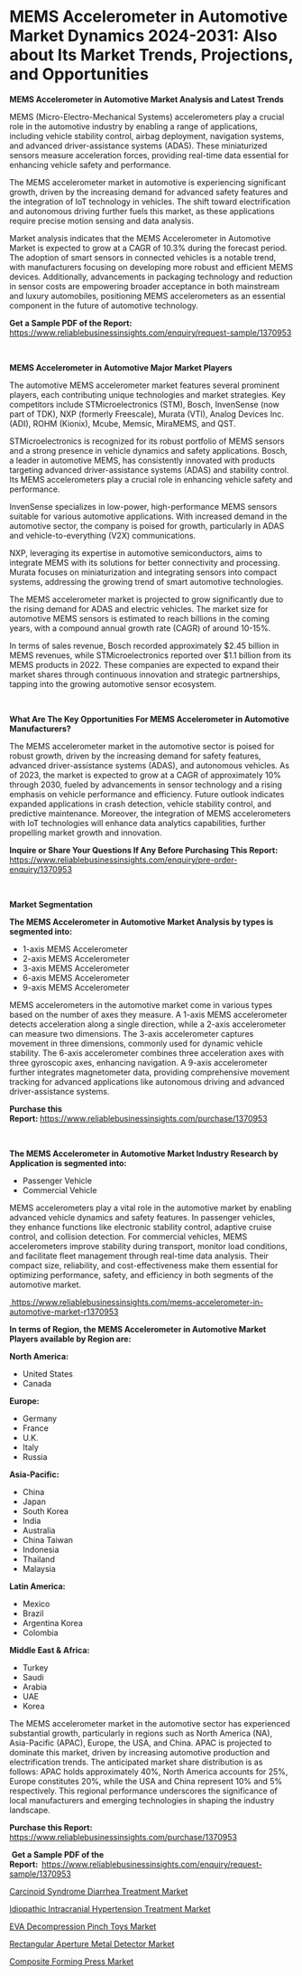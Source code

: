 <p><h1>MEMS Accelerometer in Automotive Market Dynamics 2024-2031: Also about Its Market Trends, Projections, and Opportunities</h1></p><p><strong>MEMS Accelerometer in Automotive Market Analysis and Latest Trends</strong></p>
<p><p>MEMS (Micro-Electro-Mechanical Systems) accelerometers play a crucial role in the automotive industry by enabling a range of applications, including vehicle stability control, airbag deployment, navigation systems, and advanced driver-assistance systems (ADAS). These miniaturized sensors measure acceleration forces, providing real-time data essential for enhancing vehicle safety and performance.</p><p>The MEMS accelerometer market in automotive is experiencing significant growth, driven by the increasing demand for advanced safety features and the integration of IoT technology in vehicles. The shift toward electrification and autonomous driving further fuels this market, as these applications require precise motion sensing and data analysis. </p><p>Market analysis indicates that the MEMS Accelerometer in Automotive Market is expected to grow at a CAGR of 10.3% during the forecast period. The adoption of smart sensors in connected vehicles is a notable trend, with manufacturers focusing on developing more robust and efficient MEMS devices. Additionally, advancements in packaging technology and reduction in sensor costs are empowering broader acceptance in both mainstream and luxury automobiles, positioning MEMS accelerometers as an essential component in the future of automotive technology.</p></p>
<p><strong>Get a Sample PDF of the Report:&nbsp;</strong> <a href="https://www.reliablebusinessinsights.com/enquiry/request-sample/1370953?utm_campaign=1138&utm_medium=2&utm_source=Github&utm_content=ia&utm_term=06122024&utm_id=mems-accelerometer-in-automotive">https://www.reliablebusinessinsights.com/enquiry/request-sample/1370953</a></p>
<p>&nbsp;</p>
<p><strong>MEMS Accelerometer in Automotive Major Market Players</strong></p>
<p><p>The automotive MEMS accelerometer market features several prominent players, each contributing unique technologies and market strategies. Key competitors include STMicroelectronics (STM), Bosch, InvenSense (now part of TDK), NXP (formerly Freescale), Murata (VTI), Analog Devices Inc. (ADI), ROHM (Kionix), Mcube, Memsic, MiraMEMS, and QST.</p><p>STMicroelectronics is recognized for its robust portfolio of MEMS sensors and a strong presence in vehicle dynamics and safety applications. Bosch, a leader in automotive MEMS, has consistently innovated with products targeting advanced driver-assistance systems (ADAS) and stability control. Its MEMS accelerometers play a crucial role in enhancing vehicle safety and performance.</p><p>InvenSense specializes in low-power, high-performance MEMS sensors suitable for various automotive applications. With increased demand in the automotive sector, the company is poised for growth, particularly in ADAS and vehicle-to-everything (V2X) communications.</p><p>NXP, leveraging its expertise in automotive semiconductors, aims to integrate MEMS with its solutions for better connectivity and processing. Murata focuses on miniaturization and integrating sensors into compact systems, addressing the growing trend of smart automotive technologies.</p><p>The MEMS accelerometer market is projected to grow significantly due to the rising demand for ADAS and electric vehicles. The market size for automotive MEMS sensors is estimated to reach billions in the coming years, with a compound annual growth rate (CAGR) of around 10-15%.</p><p>In terms of sales revenue, Bosch recorded approximately $2.45 billion in MEMS revenues, while STMicroelectronics reported over $1.1 billion from its MEMS products in 2022. These companies are expected to expand their market shares through continuous innovation and strategic partnerships, tapping into the growing automotive sensor ecosystem.</p></p>
<p>&nbsp;</p>
<p><strong>What Are The Key Opportunities For MEMS Accelerometer in Automotive Manufacturers?</strong></p>
<p><p>The MEMS accelerometer market in the automotive sector is poised for robust growth, driven by the increasing demand for safety features, advanced driver-assistance systems (ADAS), and autonomous vehicles. As of 2023, the market is expected to grow at a CAGR of approximately 10% through 2030, fueled by advancements in sensor technology and a rising emphasis on vehicle performance and efficiency. Future outlook indicates expanded applications in crash detection, vehicle stability control, and predictive maintenance. Moreover, the integration of MEMS accelerometers with IoT technologies will enhance data analytics capabilities, further propelling market growth and innovation.</p></p>
<p><strong>Inquire or Share Your Questions If Any Before Purchasing This Report:</strong> <a href="https://www.reliablebusinessinsights.com/enquiry/pre-order-enquiry/1370953?utm_campaign=1138&utm_medium=2&utm_source=Github&utm_content=ia&utm_term=06122024&utm_id=mems-accelerometer-in-automotive">https://www.reliablebusinessinsights.com/enquiry/pre-order-enquiry/1370953</a></p>
<p>&nbsp;</p>
<p><strong>Market Segmentation</strong></p>
<p><strong>The MEMS Accelerometer in Automotive Market Analysis by types is segmented into:</strong></p>
<p><ul><li>1-axis MEMS Accelerometer</li><li>2-axis MEMS Accelerometer</li><li>3-axis MEMS Accelerometer</li><li>6-axis MEMS Accelerometer</li><li>9-axis MEMS Accelerometer</li></ul></p>
<p><p>MEMS accelerometers in the automotive market come in various types based on the number of axes they measure. A 1-axis MEMS accelerometer detects acceleration along a single direction, while a 2-axis accelerometer can measure two dimensions. The 3-axis accelerometer captures movement in three dimensions, commonly used for dynamic vehicle stability. The 6-axis accelerometer combines three acceleration axes with three gyroscopic axes, enhancing navigation. A 9-axis accelerometer further integrates magnetometer data, providing comprehensive movement tracking for advanced applications like autonomous driving and advanced driver-assistance systems.</p></p>
<p><strong>Purchase this Report:&nbsp;</strong><a href="https://www.reliablebusinessinsights.com/purchase/1370953?utm_campaign=1138&utm_medium=2&utm_source=Github&utm_content=ia&utm_term=06122024&utm_id=mems-accelerometer-in-automotive">https://www.reliablebusinessinsights.com/purchase/1370953</a></p>
<p>&nbsp;</p>
<p><strong>The MEMS Accelerometer in Automotive Market Industry Research by Application is segmented into:</strong></p>
<p><ul><li>Passenger Vehicle</li><li>Commercial Vehicle</li></ul></p>
<p><p>MEMS accelerometers play a vital role in the automotive market by enabling advanced vehicle dynamics and safety features. In passenger vehicles, they enhance functions like electronic stability control, adaptive cruise control, and collision detection. For commercial vehicles, MEMS accelerometers improve stability during transport, monitor load conditions, and facilitate fleet management through real-time data analysis. Their compact size, reliability, and cost-effectiveness make them essential for optimizing performance, safety, and efficiency in both segments of the automotive market.</p></p>
<p><a href="https://www.reliablebusinessinsights.com/mems-accelerometer-in-automotive-market-r1370953?utm_campaign=1138&utm_medium=2&utm_source=Github&utm_content=ia&utm_term=06122024&utm_id=mems-accelerometer-in-automotive">&nbsp;https://www.reliablebusinessinsights.com/mems-accelerometer-in-automotive-market-r1370953</a></p>
<p><strong>In terms of Region, the MEMS Accelerometer in Automotive Market Players available by Region are:</strong></p>
<p>
    <p> <strong> North America: </strong>
        <ul>
            <li>United States</li>
            <li>Canada</li>
        </ul>
        </p> 
    <p> <strong> Europe: </strong>
        <ul>
            <li>Germany</li>
            <li>France</li>
            <li>U.K.</li>
            <li>Italy</li>
            <li>Russia</li>
        </ul>
        </p> 
    <p> <strong> Asia-Pacific: </strong>
        <ul>
            <li>China</li>
            <li>Japan</li>
            <li>South Korea</li>
            <li>India</li>
            <li>Australia</li>
            <li>China Taiwan</li>
            <li>Indonesia</li>
            <li>Thailand</li>
            <li>Malaysia</li>
        </ul>
        </p> 
    <p> <strong> Latin America: </strong>
        <ul>
            <li>Mexico</li>
            <li>Brazil</li>
            <li>Argentina Korea</li>
            <li>Colombia</li>
        </ul>
        </p> 
    <p> <strong> Middle East & Africa: </strong>
        <ul>
            <li>Turkey</li>
            <li>Saudi</li>
            <li>Arabia</li>
            <li>UAE</li>
            <li>Korea</li>
        </ul>
    </p>
    </p>
<p><p>The MEMS accelerometer market in the automotive sector has experienced substantial growth, particularly in regions such as North America (NA), Asia-Pacific (APAC), Europe, the USA, and China. APAC is projected to dominate this market, driven by increasing automotive production and electrification trends. The anticipated market share distribution is as follows: APAC holds approximately 40%, North America accounts for 25%, Europe constitutes 20%, while the USA and China represent 10% and 5% respectively. This regional performance underscores the significance of local manufacturers and emerging technologies in shaping the industry landscape.</p></p>
<p><strong>Purchase this Report: </strong><a href="https://www.reliablebusinessinsights.com/purchase/1370953?utm_campaign=1138&utm_medium=2&utm_source=Github&utm_content=ia&utm_term=06122024&utm_id=mems-accelerometer-in-automotive">https://www.reliablebusinessinsights.com/purchase/1370953</a></p>
<p>&nbsp;<strong>Get a Sample PDF of the Report:&nbsp;&nbsp;</strong><a href="https://www.reliablebusinessinsights.com/enquiry/request-sample/1370953?utm_campaign=1138&utm_medium=2&utm_source=Github&utm_content=ia&utm_term=06122024&utm_id=mems-accelerometer-in-automotive">https://www.reliablebusinessinsights.com/enquiry/request-sample/1370953</a></p>
<p><strong></strong></p>
<p><p><a href="https://www.linkedin.com/pulse/the-hashub-gdiff?utm_campaign=1138&utm_medium=2&utm_source=Github&utm_content=ia&utm_term=06122024&utm_id=mems-accelerometer-in-automotive">Carcinoid Syndrome Diarrhea Treatment Market</a></p><p><a href="https://www.linkedin.com/pulse/the-hashub-gdiff?utm_campaign=1138&utm_medium=2&utm_source=Github&utm_content=ia&utm_term=06122024&utm_id=mems-accelerometer-in-automotive">Idiopathic Intracranial Hypertension Treatment Market</a></p><p><a href="https://issuu.com/reportprime-2/docs/eva-decompression-pinch-toys-market-size-2030.pptx?utm_campaign=1138&utm_medium=2&utm_source=Github&utm_content=ia&utm_term=06122024&utm_id=mems-accelerometer-in-automotive">EVA Decompression Pinch Toys Market</a></p><p><a href="https://github.com/jerhoskinson197676/Market-Research-Report-List-1/blob/main/rectangular-aperture-metal-detector-market.md?utm_campaign=1138&utm_medium=2&utm_source=Github&utm_content=ia&utm_term=06122024&utm_id=mems-accelerometer-in-automotive">Rectangular Aperture Metal Detector Market</a></p><p><a href="https://issuu.com/reportprime-2/docs/composite-forming-press-market-size-2030.pptx?utm_campaign=1138&utm_medium=2&utm_source=Github&utm_content=ia&utm_term=06122024&utm_id=mems-accelerometer-in-automotive">Composite Forming Press Market</a></p></p>